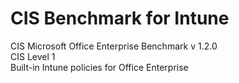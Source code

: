 # CIS Benchmark for Intune

CIS Microsoft Office Enterprise Benchmark v 1.2.0<br>
CIS Level 1<br>
Built-in Intune policies for Office Enterprise
